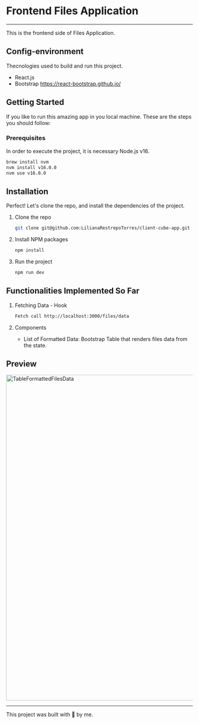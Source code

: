 # Frontend Files Application
---
This is the frontend side of Files Application.

## Config-environment
Thecnologies used to build and run this project.

- React.js
- Bootstrap https://react-bootstrap.github.io/

## Getting Started

If you like to run this amazing app in you local machine. These are the steps you should follow:
### Prerequisites
In order to execute the project, it is necessary Node.js v16.

```sh
brew install nvm
nvm install v16.0.0
nvm use v16.0.0
```

## Installation
Perfect! Let's clone the repo, and install the dependencies of the project.

1. Clone the repo
    ```sh
    git clone git@github.com:LilianaRestrepoTorres/client-cube-app.git
    ```
2. Install NPM packages
    ```sh
    npm install 
    ```
3. Run the project
    ```sh
    npm run dev
    ```
    
## Functionalities Implemented So Far

1. Fetching Data - Hook
    ```sh
    Fetch call http://localhost:3000/files/data
    ```
2. Components
       
   * List of Formatted Data: Bootstrap Table that renders files data from the state.
    
   
## Preview
<img width="879" alt="TableFormattedFilesData" src="https://user-images.githubusercontent.com/17114826/236253910-f006898d-aeed-4bde-b208-d584ce93d66a.png">





 
---
 This project was built with 💚 by me.
